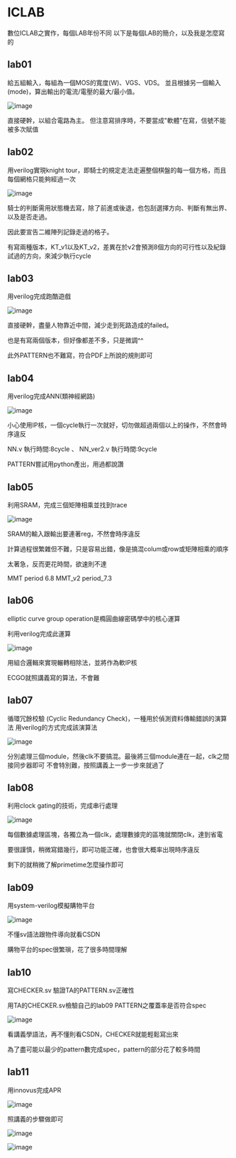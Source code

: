 # ICLAB
數位ICLAB之實作，每個LAB年份不同
以下是每個LAB的簡介，以及我是怎麼寫的

## lab01
給五組輸入，每組為一個MOS的寬度(W)、VGS、VDS。
並且根據另一個輸入(mode)，算出輸出的電流/電壓的最大/最小值。

![image](https://github.com/108350035/ICLAB/blob/main/lab1/lab1.PNG)

直接硬幹，以組合電路為主。
但注意寫排序時，不要當成"軟體"在寫，信號不能被多次賦值

## lab02
用verilog實現knight tour，即騎士的規定走法走遍整個棋盤的每一個方格，而且每個網格只能夠經過一次 

![image](https://github.com/108350035/ICLAB/blob/main/lab2/lab2.PNG)

騎士的判斷需用狀態機去寫，除了前進或後退，也包刮選擇方向、判斷有無出界、以及是否走過。 

因此要宣告二維陣列記錄走過的格子。

有寫兩種版本，KT_v1以及KT_v2，差異在於v2會預測8個方向的可行性以及紀錄試過的方向，來減少執行cycle

## lab03
用verilog完成跑酷遊戲

![image](https://github.com/108350035/ICLAB/blob/main/lab3/lab3.PNG)

直接硬幹，盡量人物靠近中間，減少走到死路造成的failed。

也是有寫兩個版本，但好像都差不多，只是微調^^

此外PATTERN也不難寫，符合PDF上所說的規則即可

## lab04
用verilog完成ANN(類神經網路)

![image](https://github.com/108350035/ICLAB/blob/main/lab4/lab4.PNG)

小心使用IP核，一個cycle執行一次就好，切勿做超過兩個以上的操作，不然會時序違反

NN.v 執行時間:8cycle 、 NN_ver2.v 執行時間:9cycle

PATTERN嘗試用python產出，用過都說讚

## lab05
利用SRAM，完成三個矩陣相乘並找到trace

![image](https://github.com/108350035/ICLAB/blob/main/lab5/lab5.PNG)

SRAM的輸入跟輸出要連著reg，不然會時序違反

計算過程很繁雜但不難，只是容易出錯，像是搞混colum或row或矩陣相乘的順序

太著急，反而更花時間，欲速則不達

MMT period 6.8   MMT_v2 period_7.3

## lab06
elliptic curve group operation是橢圓曲線密碼學中的核心運算

利用verilog完成此運算

![image](https://github.com/108350035/ICLAB/blob/main/lab6/lab6.PNG)

用組合邏輯來實現輾轉相除法，並將作為軟IP核

ECGO就照講義寫的算法，不會難

## lab07
循環冗餘校驗 (Cyclic Redundancy Check)，一種用於偵測資料傳輸錯誤的演算法
用verilog的方式完成該演算法

![image](https://github.com/108350035/ICLAB/blob/main/lab7/lab7.PNG)

分別處理三個module，然後clk不要搞混。最後將三個module連在一起，clk之間接同步器即可
不會特別難，按照講義上一步一步來就過了

## lab08
利用clock gating的技術，完成串行處理

![image](https://github.com/108350035/ICLAB/blob/main/lab8/lab8.PNG)

每個數據處理區塊，各獨立為一個clk，處理數據完的區塊就關閉clk，達到省電

要很謹慎，稍微寫錯幾行，即可功能正確，也會很大概率出現時序違反

剩下的就稍微了解primetime怎麼操作即可

## lab09
用system-verilog模擬購物平台

![image](https://github.com/108350035/ICLAB/blob/main/lab9/lab9.PNG)

不懂sv語法跟物件導向就看CSDN

購物平台的spec很繁瑣，花了很多時間理解

## lab10
寫CHECKER.sv 驗證TA的PATTERN.sv正確性

用TA的CHECKER.sv檢驗自己的lab09 PATTERN之覆蓋率是否符合spec

![image](https://github.com/108350035/ICLAB/blob/main/lab10/lab10.PNG)

看講義學語法，再不懂則看CSDN，CHECKER就能輕鬆寫出來

為了盡可能以最少的pattern數完成spec，pattern的部分花了較多時間

## lab11
用innovus完成APR

![image](https://github.com/108350035/ICLAB/blob/main/lab11/lab11.PNG)

照講義的步驟做即可

![image](https://github.com/108350035/ICLAB/blob/main/lab11/APR1.PNG)

![image](https://github.com/108350035/ICLAB/blob/main/lab11/APR2.PNG)


